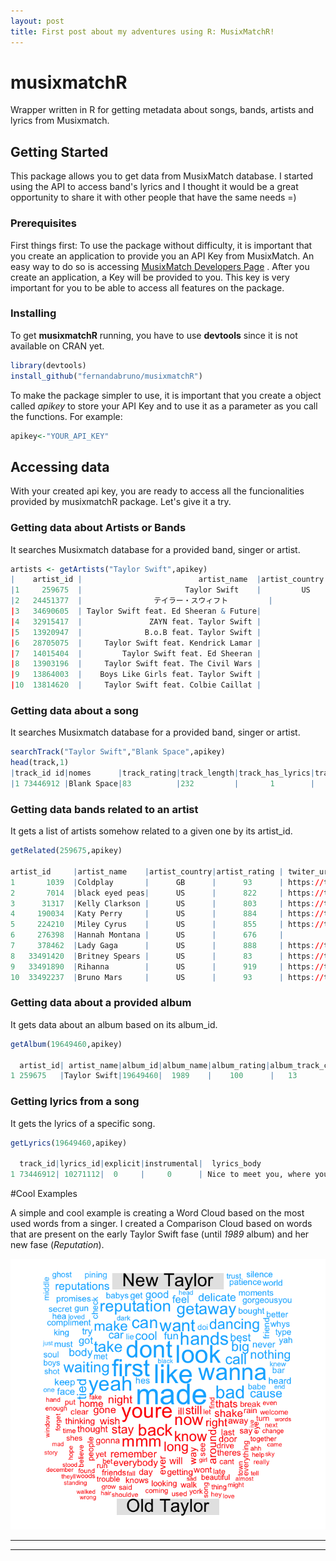 ```yaml
---
layout: post
title: First post about my adventures using R: MusixMatchR!
---
```


# musixmatchR
Wrapper written in R for getting metadata about songs, bands, artists and lyrics from Musixmatch.

## Getting Started

This package allows you to get data from MusixMatch database. I started using the API to access band's lyrics and I thought it would be a great opportunity to share it with other people that have the same needs =)


### Prerequisites

First things first: To use the package without difficulty, it is important that you create an application to provide you an API Key from MusixMatch. 
An easy way to do so is accessing [MusixMatch Developers Page](https://developer.musixmatch.com/admin/applications) . After you create an application, a Key will be provided to you. 
This key is very important for you to be able to access all features on the package.

### Installing
To get **musixmatchR** running, you have to use **devtools** since it is not available on CRAN yet.

```r
library(devtools)
install_github("fernandabruno/musixmatchR")
```
To make the package simpler to use, it is important that you create a object called *apikey* to store your API Key and to use it as a parameter as you call the functions.
For example:

```r
apikey<-"YOUR_API_KEY"
```

## Accessing data
With your created api key, you are ready to access all the funcionalities provided by musixmatchR package. 
Let's give it a try.

### Getting data about Artists or Bands

It searches Musixmatch database for a provided band, singer or artist.

```r
artists <- getArtists("Taylor Swift",apikey)
|    artist_id |                          artist_name  |artist_country|artist_rating|twiter_url
|1     259675  |                       Taylor Swift    |         US   |        95   |https://twitter.com/taylorswift13
|2   24451377  |                テイラー・スウィフト         |              |        17   |
|3   34690605  | Taylor Swift feat. Ed Sheeran & Future|              |        61   |
|4   32915417  |               ZAYN feat. Taylor Swift |              |        61   |
|5   13920947  |              B.o.B feat. Taylor Swift |              |        39   |
|6   28705075  |     Taylor Swift feat. Kendrick Lamar |              |        45   |
|7   14015404  |         Taylor Swift feat. Ed Sheeran |              |        45   |
|8   13903196  |     Taylor Swift feat. The Civil Wars |              |        45   |
|9   13864003  |    Boys Like Girls feat. Taylor Swift |              |        40   |
|10  13814620  |     Taylor Swift feat. Colbie Caillat |              |        31   |                        
```
### Getting data about a song

It searches Musixmatch database for a provided band, singer or artist.

```r
searchTrack("Taylor Swift","Blank Space",apikey)
head(track,1)
|track_id id|nomes      |track_rating|track_length|track_has_lyrics|track_richsync|track_numfavs|album_name|track_release1 
|1 73446912 |Blank Space|83          |232         |       1        |             1|       118931|     1989 |2014-01-01T00:00:00Z
```

### Getting data bands related to an artist

It gets a list of artists somehow related to a given one by its artist_id.

```r
getRelated(259675,apikey)

artist_id     |artist_name    |artist_country|artist_rating | twiter_url
1       1039  |Coldplay       |      GB      |      93      | https://twitter.com/coldplay
2       7014  |black eyed peas|      US      |      822     | https://twitter.com/bep
3      31317  |Kelly Clarkson |      US      |      803     | https://twitter.com/kelly_clarkson
4     190034  |Katy Perry     |      US      |      884     | https://twitter.com/katyperry
5     224210  |Miley Cyrus    |      US      |      855     | https://twitter.com/mileycyrus
6     276398  |Hannah Montana |      US      |      676     |                    
7     378462  |Lady Gaga      |      US      |      888     | https://twitter.com/ladygaga  
8   33491420  |Britney Spears |      US      |      83      | https://twitter.com/britneyspears
9   33491890  |Rihanna        |      US      |      919     | https://twitter.com/rihanna 
10  33492237  |Bruno Mars     |      US      |      93      | https://twitter.com/BRUNOMARS 
```

### Getting data about a provided album
It gets data about an album based on its album_id.

```r
getAlbum(19649460,apikey)

  artist_id| artist_name|album_id|album_name|album_rating|album_track_count|album_release_date|album_label             
1 259675   |Taylor Swift|19649460|  1989    |    100      |   13            |2014-01-01       |Album Universal Music Group International
```

### Getting lyrics from a song

It gets the lyrics of a specific song.

```r
getLyrics(19649460,apikey)

  track_id|lyrics_id|explicit|instrumental|  lyrics_body
1 73446912| 10271112|  0     |     0      | Nice to meet you, where you been? I could show you incredible things Magic, madness, heaven, sin Saw you there and I thought "Oh, my God, look at that face!" You look like my next mistake Love's a game, wanna play?  New money, suit and tie I can read you like a magazine Ain't it funny? Rumors fly And I know you heard about me So hey, let's be friends I'm dying to see how this one ends Grab your passport and my hand I can make the bad guys good for a weekend  So it's gonna be forever Or it's gonna go down in flames You can tell me when it's over If the high was worth the pain Got a long list of ex-lovers They'll tell you I'm insane 'Cause you know I love the players And you love the game  'Cause we're young and we're reckless We'll take this way too far It'll leave you breathless Or with a nasty scar Got a long list of ex-lovers ...  ******* This Lyrics is NOT for Commercial use ******* (1409617466548)
```
#Cool Examples

A simple and cool example is creating a Word Cloud based on the most used words from a singer. 
I created a Comparison Cloud based on words that are present on the early Taylor Swift fase (until *1989* album) and her new fase (*Reputation*).

<center><img src="/images/taylorcloud.png" alt="Comparison Cloud New Taylor x Old Taylor" style="width: 600px;"/></center>


----
****
